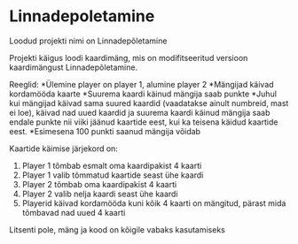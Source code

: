 # Linnadepoletamine

Loodud projekti nimi on Linnadepõletamine

Projekti käigus loodi kaardimäng, mis on modifitseeritud versioon kaardimängust Linnadepõletamine.

Reeglid:
*Ülemine player on player 1, alumine player 2
*Mängijad käivad kordamööda kaarte
*Suurema kaardi käinud mängija saab punkte
*Juhul kui mängijad käivad sama suured kaardid (vaadatakse ainult numbreid, mast ei loe), käivad nad uued kaardid ja
suurema kaardi käinud mängija saab endale punkte nii viiki jäänud kaartide eest, kui ka teisena käidud kaartide eest.
*Esimesena 100 punkti saanud mängija võidab

Kaartide käimise järjekord on:
1. Player 1 tõmbab esmalt oma kaardipakist 4 kaarti
2. Player 1 valib tõmmatud kaartide seast ühe kaardi
3. Player 2 tõmbab oma kaardipakist 4 kaarti
4. Player 2 valib nelja kaardi seast ühe kaardi
5. Playerid käivad kordamööda kuni kõik 4 kaarti on mängitud, pärast mida tõmbavad nad uued 4 kaarti

Litsenti pole, mäng ja kood on kõigile vabaks kasutamiseks
